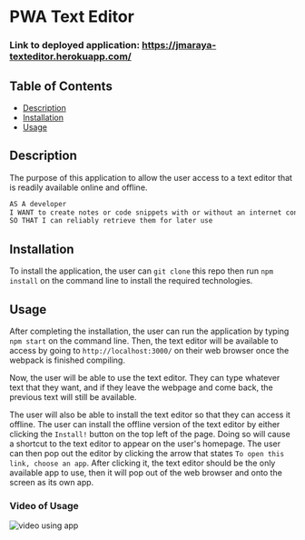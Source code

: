 # PWA Text Editor

### Link to deployed application: https://jmaraya-texteditor.herokuapp.com/

## Table of Contents
* [Description](#description)
* [Installation](#installation)
* [Usage](#usage)

## Description
The purpose of this application to allow the user access to a text editor that is readily available online and offline. 

```md
AS A developer
I WANT to create notes or code snippets with or without an internet connection
SO THAT I can reliably retrieve them for later use
```

## Installation
To install the application, the user can `git clone` this repo then run `npm install` on the command line to install the required technologies.

## Usage
After completing the installation, the user can run the application by typing `npm start` on the command line. Then, the text editor will be available to access by going to `http://localhost:3000/` on their web browser once the webpack is finished compiling. 

Now, the user will be able to use the text editor. They can type whatever text that they want, and if they leave the webpage and come back, the previous text will still be available.

The user will also be able to install the text editor so that they can access it offline. The user can install the offline version of the text editor by either clicking the `Install!` button on the top left of the page. Doing so will cause a shortcut to the text editor to appear on the user's homepage. The user can then pop out the editor by clicking the arrow that states `To open this link, choose an app`. After clicking it, the text editor should be the only available app to use, then it will pop out of the web browser and onto the screen as its own app. 

### Video of Usage
![video using app](/client/src/images/text-editor.gif)
